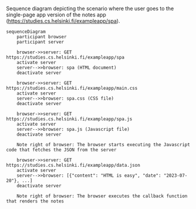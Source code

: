 Sequence diagram depicting the scenario where the user goes to the single-page app version of the notes app (https://studies.cs.helsinki.fi/exampleapp/spa).

```mermaid
sequenceDiagram
    participant browser
    participant server

    browser->>server: GET https://studies.cs.helsinki.fi/exampleapp/spa
    activate server
    server-->>browser: spa (HTML document)
    deactivate server

    browser->>server: GET https://studies.cs.helsinki.fi/exampleapp/main.css
    activate server
    server-->>browser: spa.css (CSS file)
    deactivate server

    browser->>server: GET https://studies.cs.helsinki.fi/exampleapp/spa.js
    activate server
    server-->>browser: spa.js (Javascript file)
    deactivate server

    Note right of browser: The browser starts executing the Javascript code that fetches the JSON from the server

    browser->>server: GET https://studies.cs.helsinki.fi/exampleapp/data.json
    activate server
    server-->>browser: [{"content": "HTML is easy", "date": "2023-07-20"}, ...]
    deactivate server

    Note right of browser: The browser executes the callback function that renders the notes

```